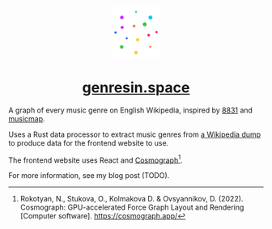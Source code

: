 <div align="center">
    <img alt="genresin.space" src="assets/icon.png" width="20%">
    <h1><a href="https://genresin.space">genresin.space</a></h1>
</div>

A graph of every music genre on English Wikipedia, inspired by
[8831](https://eightyeightthirty.one/) and [musicmap](https://musicmap.info/).

Uses a Rust data processor to extract music genres from
[a Wikipedia dump](https://dumps.wikimedia.org/enwiki/) to produce data for the frontend website
to use.

The frontend website uses React and [Cosmograph](https://cosmograph.app/)[^1].

[^1]:
    Rokotyan, N., Stukova, O., Kolmakova D. & Ovsyannikov, D. (2022). Cosmograph: GPU-accelerated
    Force Graph Layout and Rendering [Computer software]. https://cosmograph.app/

For more information, see my blog post (TODO).
